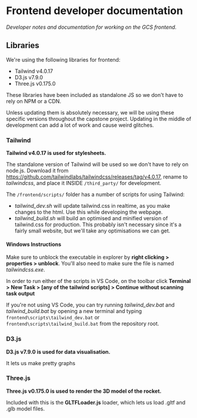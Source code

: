 # Frontend developer documentation

*Developer notes and documentation for working on the GCS frontend.*

## Libraries
We're using the following libraries for frontend:
- Tailwind v4.0.17
- D3.js v7.9.0
- Three.js v0.175.0

These libraries have been included as standalone JS so we don't have to rely on NPM or a CDN. 

Unless updating them is absolutely necessary, we will be using these specific versions throughout the capstone project. Updating in the middle of development can add a lot of work and cause weird glitches.

### Tailwind
**Tailwind v4.0.17 is used for stylesheets.**

The standalone version of Tailwind will be used so we don't have to rely on node.js. Download it from https://github.com/tailwindlabs/tailwindcss/releases/tag/v4.0.17, rename to *tailwindcss*, and place it INSIDE `/third_party/` for development. 

The `/frontend/scripts/` folder has a number of scripts for using Tailwind:

- *tailwind_dev.sh* will update tailwind.css in realtime, as you make changes to the html. Use this while developing the webpage.
- *tailwind_build.sh* will build an optimised and minified version of tailwind.css for production. This probably isn't necessary since it's a fairly small website, but we'll take any optimisations we can get.

#### **Windows Instructions**

Make sure to unblock the executable in explorer by **right clicking > properties > unblock**. You'll also need to make sure the file is named *tailwindcss.exe*.

In order to run either of the scripts in VS Code, on the toolbar click **Terminal > New Task > [any of the tailwind scripts] > Continue without scanning task output**

If you're not using VS Code, you can try running *tailwind_dev.bat* and *tailwind_build.bat* by opening a new terminal and typing `frontend\scripts\tailwind_dev.bat` or `frontend\scripts\tailwind_build.bat` from the repository root.

### D3.js
**D3.js v7.9.0 is used for data visualisation.**

It lets us make pretty graphs

### Three.js
**Three.js v0.175.0 is used to render the 3D model of the rocket.**

Included with this is the **GLTFLoader.js** loader, which lets us load .gltf and .glb model files.
